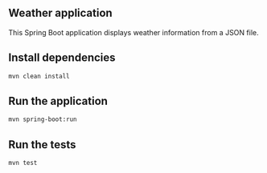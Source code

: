 ## Weather application

This Spring Boot application displays weather information from a JSON file.

## Install dependencies

```bash
mvn clean install
```

## Run the application

```bash
mvn spring-boot:run
```

## Run the tests

```bash
mvn test
```
